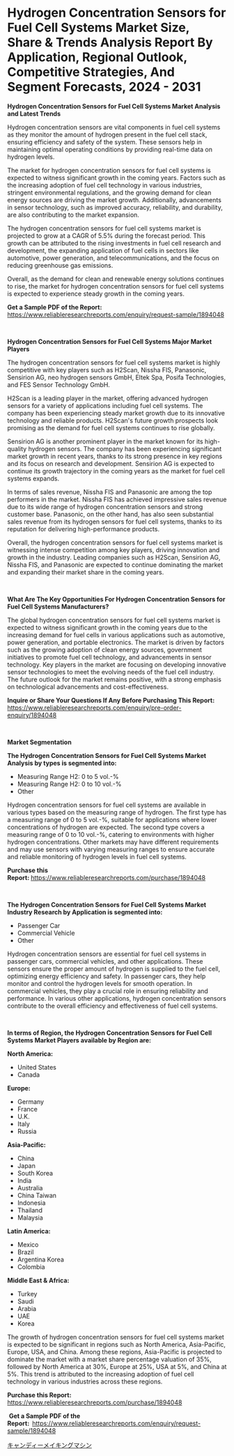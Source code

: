 <p><h1>Hydrogen Concentration Sensors for Fuel Cell Systems Market Size, Share & Trends Analysis Report By Application, Regional Outlook, Competitive Strategies, And Segment Forecasts, 2024 - 2031</h1></p><p><strong>Hydrogen Concentration Sensors for Fuel Cell Systems Market Analysis and Latest Trends</strong></p>
<p><p>Hydrogen concentration sensors are vital components in fuel cell systems as they monitor the amount of hydrogen present in the fuel cell stack, ensuring efficiency and safety of the system. These sensors help in maintaining optimal operating conditions by providing real-time data on hydrogen levels.</p><p>The market for hydrogen concentration sensors for fuel cell systems is expected to witness significant growth in the coming years. Factors such as the increasing adoption of fuel cell technology in various industries, stringent environmental regulations, and the growing demand for clean energy sources are driving the market growth. Additionally, advancements in sensor technology, such as improved accuracy, reliability, and durability, are also contributing to the market expansion.</p><p>The hydrogen concentration sensors for fuel cell systems market is projected to grow at a CAGR of 5.5% during the forecast period. This growth can be attributed to the rising investments in fuel cell research and development, the expanding application of fuel cells in sectors like automotive, power generation, and telecommunications, and the focus on reducing greenhouse gas emissions.</p><p>Overall, as the demand for clean and renewable energy solutions continues to rise, the market for hydrogen concentration sensors for fuel cell systems is expected to experience steady growth in the coming years.</p></p>
<p><strong>Get a Sample PDF of the Report:&nbsp;</strong> <a href="https://www.reliableresearchreports.com/enquiry/request-sample/1894048">https://www.reliableresearchreports.com/enquiry/request-sample/1894048</a></p>
<p>&nbsp;</p>
<p><strong>Hydrogen Concentration Sensors for Fuel Cell Systems Major Market Players</strong></p>
<p><p>The hydrogen concentration sensors for fuel cell systems market is highly competitive with key players such as H2Scan, Nissha FIS, Panasonic, Sensirion AG, neo hydrogen sensors GmbH, Eltek Spa, Posifa Technologies, and FES Sensor Technology GmbH.</p><p>H2Scan is a leading player in the market, offering advanced hydrogen sensors for a variety of applications including fuel cell systems. The company has been experiencing steady market growth due to its innovative technology and reliable products. H2Scan's future growth prospects look promising as the demand for fuel cell systems continues to rise globally.</p><p>Sensirion AG is another prominent player in the market known for its high-quality hydrogen sensors. The company has been experiencing significant market growth in recent years, thanks to its strong presence in key regions and its focus on research and development. Sensirion AG is expected to continue its growth trajectory in the coming years as the market for fuel cell systems expands.</p><p>In terms of sales revenue, Nissha FIS and Panasonic are among the top performers in the market. Nissha FIS has achieved impressive sales revenue due to its wide range of hydrogen concentration sensors and strong customer base. Panasonic, on the other hand, has also seen substantial sales revenue from its hydrogen sensors for fuel cell systems, thanks to its reputation for delivering high-performance products.</p><p>Overall, the hydrogen concentration sensors for fuel cell systems market is witnessing intense competition among key players, driving innovation and growth in the industry. Leading companies such as H2Scan, Sensirion AG, Nissha FIS, and Panasonic are expected to continue dominating the market and expanding their market share in the coming years.</p></p>
<p>&nbsp;</p>
<p><strong>What Are The Key Opportunities For Hydrogen Concentration Sensors for Fuel Cell Systems Manufacturers?</strong></p>
<p><p>The global hydrogen concentration sensors for fuel cell systems market is expected to witness significant growth in the coming years due to the increasing demand for fuel cells in various applications such as automotive, power generation, and portable electronics. The market is driven by factors such as the growing adoption of clean energy sources, government initiatives to promote fuel cell technology, and advancements in sensor technology. Key players in the market are focusing on developing innovative sensor technologies to meet the evolving needs of the fuel cell industry. The future outlook for the market remains positive, with a strong emphasis on technological advancements and cost-effectiveness.</p></p>
<p><strong>Inquire or Share Your Questions If Any Before Purchasing This Report:</strong> <a href="https://www.reliableresearchreports.com/enquiry/pre-order-enquiry/1894048">https://www.reliableresearchreports.com/enquiry/pre-order-enquiry/1894048</a></p>
<p>&nbsp;</p>
<p><strong>Market Segmentation</strong></p>
<p><strong>The Hydrogen Concentration Sensors for Fuel Cell Systems Market Analysis by types is segmented into:</strong></p>
<p><ul><li>Measuring Range H2: 0 to 5 vol.-%</li><li>Measuring Range H2: 0 to 10 vol.-%</li><li>Other</li></ul></p>
<p><p>Hydrogen concentration sensors for fuel cell systems are available in various types based on the measuring range of hydrogen. The first type has a measuring range of 0 to 5 vol.-%, suitable for applications where lower concentrations of hydrogen are expected. The second type covers a measuring range of 0 to 10 vol.-%, catering to environments with higher hydrogen concentrations. Other markets may have different requirements and may use sensors with varying measuring ranges to ensure accurate and reliable monitoring of hydrogen levels in fuel cell systems.</p></p>
<p><strong>Purchase this Report:&nbsp;</strong><a href="https://www.reliableresearchreports.com/purchase/1894048">https://www.reliableresearchreports.com/purchase/1894048</a></p>
<p>&nbsp;</p>
<p><strong>The Hydrogen Concentration Sensors for Fuel Cell Systems Market Industry Research by Application is segmented into:</strong></p>
<p><ul><li>Passenger Car</li><li>Commercial Vehicle</li><li>Other</li></ul></p>
<p><p>Hydrogen concentration sensors are essential for fuel cell systems in passenger cars, commercial vehicles, and other applications. These sensors ensure the proper amount of hydrogen is supplied to the fuel cell, optimizing energy efficiency and safety. In passenger cars, they help monitor and control the hydrogen levels for smooth operation. In commercial vehicles, they play a crucial role in ensuring reliability and performance. In various other applications, hydrogen concentration sensors contribute to the overall efficiency and effectiveness of fuel cell systems.</p></p>
<p>&nbsp;</p>
<p><strong>In terms of Region, the Hydrogen Concentration Sensors for Fuel Cell Systems Market Players available by Region are:</strong></p>
<p>
    <p> <strong> North America: </strong>
        <ul>
            <li>United States</li>
            <li>Canada</li>
        </ul>
        </p> 
    <p> <strong> Europe: </strong>
        <ul>
            <li>Germany</li>
            <li>France</li>
            <li>U.K.</li>
            <li>Italy</li>
            <li>Russia</li>
        </ul>
        </p> 
    <p> <strong> Asia-Pacific: </strong>
        <ul>
            <li>China</li>
            <li>Japan</li>
            <li>South Korea</li>
            <li>India</li>
            <li>Australia</li>
            <li>China Taiwan</li>
            <li>Indonesia</li>
            <li>Thailand</li>
            <li>Malaysia</li>
        </ul>
        </p> 
    <p> <strong> Latin America: </strong>
        <ul>
            <li>Mexico</li>
            <li>Brazil</li>
            <li>Argentina Korea</li>
            <li>Colombia</li>
        </ul>
        </p> 
    <p> <strong> Middle East & Africa: </strong>
        <ul>
            <li>Turkey</li>
            <li>Saudi</li>
            <li>Arabia</li>
            <li>UAE</li>
            <li>Korea</li>
        </ul>
    </p>
    </p>
<p><p>The growth of hydrogen concentration sensors for fuel cell systems market is expected to be significant in regions such as North America, Asia-Pacific, Europe, USA, and China. Among these regions, Asia-Pacific is projected to dominate the market with a market share percentage valuation of 35%, followed by North America at 30%, Europe at 25%, USA at 5%, and China at 5%. This trend is attributed to the increasing adoption of fuel cell technology in various industries across these regions.</p></p>
<p><strong>Purchase this Report: </strong><a href="https://www.reliableresearchreports.com/purchase/1894048">https://www.reliableresearchreports.com/purchase/1894048</a></p>
<p>&nbsp;<strong>Get a Sample PDF of the Report:&nbsp;&nbsp;</strong><a href="https://www.reliableresearchreports.com/enquiry/request-sample/1894048">https://www.reliableresearchreports.com/enquiry/request-sample/1894048</a></p>
<p><strong></strong></p>
<p><p><a href="https://github.com/mreklxf44233/Market-Research-Report-List-1/blob/main/237579313937.md">キャンディーメイキングマシン</a></p></p>